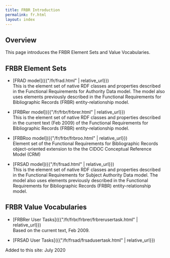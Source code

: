 ```yaml
---
title: FRBR Introduction
permalink: fr.html
layout: index
---
```


## Overview

This page introduces the FRBR Element Sets and Value Vocabularies.

## FRBR Element Sets

* [FRAD model]({{"/fr/frad.html" | relative_url}})  
  This is the element set of native RDF classes and properties described in the Functional Requirements for Authority Data model. The model also uses elements previously described in the Functional Requirements for Bibliographic Records (FRBR) entity-relationship model.

* [FRBRer model]({{"/fr/frbr/frbrer.html" | relative_url}})  
  This is the element set of native RDF classes and properties described in the current text (Feb 2009) of the Functional Requirements for Bibliographic Records (FRBR) entity-relationship model.
  
* [FRBRoo model]({{"/fr/frbr/frbroo.html" | relative_url}})  
  Element set of the Functional Requirements for Bibliographic Records object-oriented extension to the the CIDOC Conceptual Reference Model (CRM)
  
* [FRSAD model]({{"/fr/frsad.html" | relative_url}})  
  This is the element set of native RDF classes and properties described in the Functional Requirements for Subject Authority Data model. The model also uses elements previously described in the Functional Requirements for Bibliographic Records (FRBR) entity-relationship model.

## FRBR Value Vocabularies

* [FRBRer User Tasks]({{"/fr/frbr/frbrer/frbrerusertask.html" | relative_url}})  
  Based on the current text, Feb 2009.

* [FRSAD User Tasks]({{"/fr/frsad/frsadusertask.html" | relative_url}})  

Added to this site: July 2020
